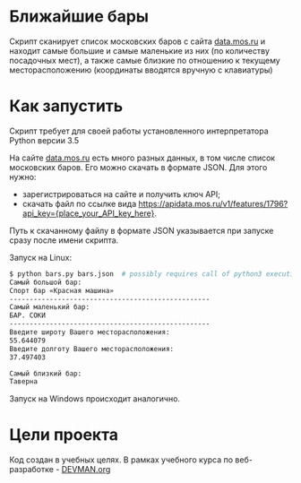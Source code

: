 # Ближайшие бары

Скрипт сканирует список московских баров с сайта [data.mos.ru](https://data.mos.ru/) и находит самые большие и самые маленькие из них (по количеству посадочных мест), а также самые близкие по отношению к текущему месторасположению (координаты вводятся вручную с клавиатуры)

# Как запустить

Скрипт требует для своей работы установленного интерпретатора Python версии 3.5

На сайте [data.mos.ru](https://data.mos.ru/) есть много разных данных, в том числе список московских баров.
Его можно скачать в формате JSON. Для этого нужно:

* зарегистрироваться на сайте и получить ключ API;
* скачать файл по ссылке вида
<https://apidata.mos.ru/v1/features/1796?api_key={place_your_API_key_here}>.

Путь к скачанному файлу в формате JSON указывается при запуске сразу после имени скрипта.

Запуск на Linux:

```bash
$ python bars.py bars.json  # possibly requires call of python3 executive instead of just python
Самый большой бар:
Спорт бар «Красная машина»
--------------------------------------------------
Самый маленький бар:
БАР. СОКИ
--------------------------------------------------
Введите широту Вашего месторасположения:
55.644079
Введите долготу Вашего месторасположения:
37.497403

Самый близкий бар:
Таверна 

```

Запуск на Windows происходит аналогично.

# Цели проекта

Код создан в учебных целях. В рамках учебного курса по веб-разработке - [DEVMAN.org](https://devman.org)
